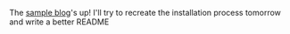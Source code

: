 The [sample blog](https://miyehniar.github.io/blog)'s up! I'll try to recreate the installation process tomorrow and write a better README
